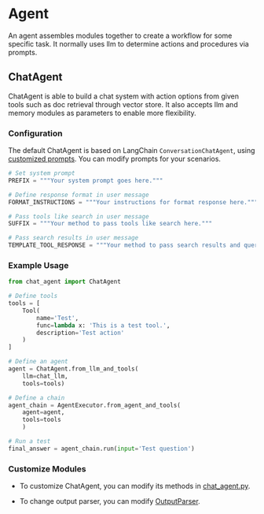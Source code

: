 # Agent

An agent assembles modules together to create a workflow for some specific task. It normally uses llm to determine actions and procedures via prompts.

## ChatAgent
ChatAgent is able to build a chat system with action options from given tools such as doc retrieval through vector store. It also accepts llm and memory modules as parameters to enable more flexibility.

### Configuration

The default ChatAgent is based on LangChain `ConversationChatAgent`, using [customized prompts](agent/prompt.py).
 You can modify prompts for your scenarios.

```python
# Set system prompt
PREFIX = """Your system prompt goes here."""

# Define response format in user message
FORMAT_INSTRUCTIONS = """Your instructions for format response here."""

# Pass tools like search in user message
SUFFIX = """Your method to pass tools like search here."""

# Pass search results in user message
TEMPLATE_TOOL_RESPONSE = """Your method to pass search results and query here."""
```


### Example Usage

```python
from chat_agent import ChatAgent

# Define tools
tools = [
    Tool(
        name='Test',
        func=lambda x: 'This is a test tool.',
        description='Test action'
    )
]

# Define an agent
agent = ChatAgent.from_llm_and_tools(
    llm=chat_llm,
    tools=tools)

# Define a chain
agent_chain = AgentExecutor.from_agent_and_tools(
    agent=agent,
    tools=tools
    )

# Run a test
final_answer = agent_chain.run(input='Test question')
```

### Customize Modules

- To customize ChatAgent, you can modify its methods in [chat_agent.py](chat_agent.py).

- To change output parser, you can modify [OutputParser](output_parser.py).
